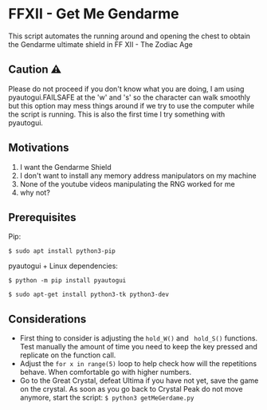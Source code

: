 # FFXII - Get Me Gendarme

This script automates the running around and opening the chest to obtain the Gendarme ultimate shield in FF XII - The Zodiac Age

## Caution ⚠️
Please do not proceed if you don't know what you are doing, I am using pyautogui.FAILSAFE at the 'w' and 's' so the 
character can walk smoothly but this option may mess things around if we try to use the computer while the script is running. This is also the first time I try something with pyautogui.

## Motivations
1.  I want the Gendarme Shield
2. I don't want to install any memory address manipulators on my machine
3. None of the youtube videos manipulating the RNG worked for me
4. why not?

## Prerequisites

Pip:

`$ sudo apt install python3-pip`

pyautogui + Linux dependencies:

`$ python -m pip install pyautogui`

`$ sudo apt-get install python3-tk python3-dev`

## Considerations

- First thing to consider is adjusting the  `hold_W()` and ` hold_S()` functions. Test manually the amount of time you need to keep the key pressed and replicate on the function call. 
- Adjust the `for x in range(5)` loop to help check how will the repetitions behave. When comfortable go with higher numbers.
- Go to the Great Crystal, defeat Ultima if you have not yet, save the game on the crystal. As soon as you go back to Crystal Peak do not move anymore, start the script: `$ python3 getMeGerdame.py`
